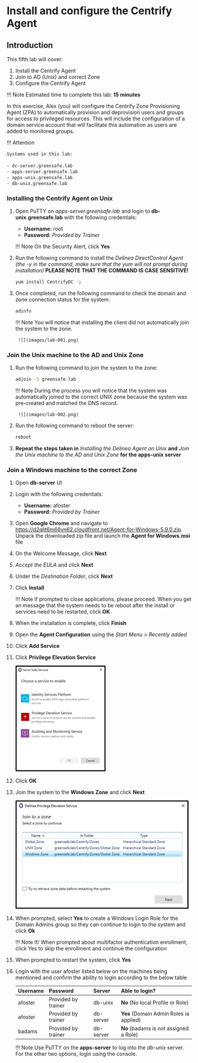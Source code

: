 # Install and configure the Centrify Agent

## Introduction

This fifth lab will cover:

1. Install the Centrify Agent
2. Join to AD (Unix) and correct Zone
3. Configure the Centrify Agent

!!! Note
    Estimated time to complete this lab: **15 minutes**


In this exercise, Alex (you) will configure the Centrify Zone Provisioning Agent (ZPA) to automatically provision and deprovision users and groups for access to privileged resources. This will include the configuration of a domain service account that will facilitate this automation as users are added to monitored groups.

!!! Attention

    Systems used in this lab:

    - dc-server.greensafe.lab
    - apps-server.greensafe.lab
    - apps-unix.greensafe.lab
    - db-unix.greensafe.lab


### Installing the Centrify Agent on Unix

1. Open PuTTY on *apps-server.greensafe.lab* and login to **db-unix.greensafe.lab** with the following credentials:

   - **Username:** root
   - **Password:** *Provided by Trainer*

    !!! Note
        On the Security Alert, click **Yes**

2. Run the following command to install the *Delinea DirectControl Agent (the -y in the command, make sure that the yum will not prompt during installation)* **PLEASE NOTE THAT THE COMMAND IS CASE SENSITIVE!**

    ```bash
    yum install CentrifyDC -y
    ```

3. Once completed, run the following command to check the domain and zone connection status for the system:

    ```bash
    adinfo
    ```

    !!! Note
        You will notice that installing the client did not automatically join the system to the zone.

        ![](images/lab-001.png)

### Join the Unix machine to the AD and Unix Zone

1. Run the following command to join the system to the zone:

    ```bash
    adjoin -S greensafe.lab
    ```

    !!! Note
        During the process you will notice that the system was automatically joined to the correct UNIX zone because the system was pre-created and matched the DNS record.

        ![](images/lab-002.png)

2. Run the following command to reboot the server:

    ```bash
    reboot
    ```

3. **Repeat the steps taken in** *Installing the Delinea Agent on Unix* **and** *Join the Unix machine to the AD and Unix Zone* **for the apps-unix server**

### Join a Windows machine to the correct Zone

01. Open **db-server** UI

02. Login with the following credentials:

    - **Username:** afoster
    - **Password:** *Provided by Trainer*

03. Open **Google Chrome** and navigate to <https://d2qljt6m66vn62.cloudfront.net/Agent-for-Windows-5.9.0.zip>. Unpack the downloaded zip file and launch the **Agent for Windows.msi** file

04. On the Welcome Message, click **Next**

05. *Accept the EULA* and click **Next**

06. Under the *Destination Folder*, click **Next**

07. Click **Install**

    !!! Note
        If prompted to close applications, please proceed. When you get an message that the system needs to be reboot after the install or services need to be restarted, click **OK**


08. When the installation is complete, click **Finish**

09. Open the **Agent Configuration** using the *Start Menu > Recently added*

10. Click **Add Service**

11. Click **Privilege Elevation Service**

    ![](images/lab-003.png)

12. Click **OK**

13. Join the system to the **Windows Zone** and click **Next**

    ![](images/lab-004.png)

14. When prompted, select **Yes** to create a Windows Login Role for the Domain Admins group so they can continue to login to the system and click **Ok**

    !!! Note
        If/ When prompted about multifactor authentication enrollment, click Yes to skip the enrollment and continue the configuration


15. When prompted to restart the system, click **Yes**

16. Login with the user afoster listed below on the machines being mentioned and confirm the ability to login according to the below table

    | Username | Password            | Server    | Able to login?                          |
    |----------|---------------------|-----------|-----------------------------------------|
    | afoster  | Provided by trainer | db-unix   | **No** (No local Profile or Role)       |
    | afoster  | Provided by trainer | db-server | **Yes** (Domain Admin Roles ia applied) |
    | badams   | Provided by trainer | db-server | **No** (badams is not assigned a Role)  |

    !!! Note
        Use PuTTY on the **apps-server** to log into the *db-unix* server. For the other two options, login using the console.